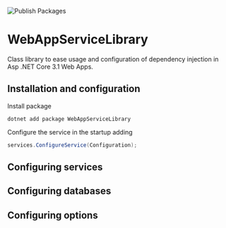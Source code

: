 ![Publish Packages](https://github.com/tommasodotNET/WebAppServiceLibrary/workflows/Publish%20Packages/badge.svg)

# WebAppServiceLibrary

Class library to ease usage and configuration of dependency injection in Asp .NET Core 3.1 Web Apps.

## Installation and configuration

Install package

```dotnet
dotnet add package WebAppServiceLibrary
```

Configure the service in the startup adding

```csharp
services.ConfigureService(Configuration);
```

## Configuring services

## Configuring databases

## Configuring options
